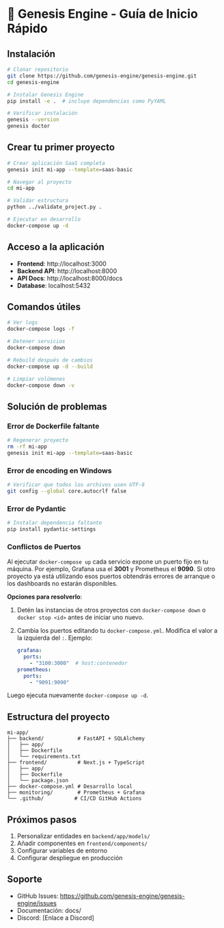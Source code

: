 # 🚀 Genesis Engine - Guía de Inicio Rápido

## Instalación

```bash
# Clonar repositorio
git clone https://github.com/genesis-engine/genesis-engine.git
cd genesis-engine

# Instalar Genesis Engine
pip install -e .  # incluye dependencias como PyYAML

# Verificar instalación
genesis --version
genesis doctor
```

## Crear tu primer proyecto

```bash
# Crear aplicación SaaS completa
genesis init mi-app --template=saas-basic

# Navegar al proyecto
cd mi-app

# Validar estructura
python ../validate_project.py .

# Ejecutar en desarrollo
docker-compose up -d
```

## Acceso a la aplicación

- **Frontend**: http://localhost:3000
- **Backend API**: http://localhost:8000
- **API Docs**: http://localhost:8000/docs
- **Database**: localhost:5432

## Comandos útiles

```bash
# Ver logs
docker-compose logs -f

# Detener servicios
docker-compose down

# Rebuild después de cambios
docker-compose up -d --build

# Limpiar volúmenes
docker-compose down -v
```

## Solución de problemas

### Error de Dockerfile faltante
```bash
# Regenerar proyecto
rm -rf mi-app
genesis init mi-app --template=saas-basic
```

### Error de encoding en Windows
```bash
# Verificar que todos los archivos usen UTF-8
git config --global core.autocrlf false
```

### Error de Pydantic
```bash
# Instalar dependencia faltante
pip install pydantic-settings
```

### Conflictos de Puertos

Al ejecutar `docker-compose up` cada servicio expone un puerto fijo en tu
máquina. Por ejemplo, Grafana usa el **3001** y Prometheus el **9090**. Si otro
proyecto ya está utilizando esos puertos obtendrás errores de arranque o los
dashboards no estarán disponibles.

**Opciones para resolverlo**:

1. Detén las instancias de otros proyectos con `docker-compose down` o
   `docker stop <id>` antes de iniciar uno nuevo.
2. Cambia los puertos editando tu `docker-compose.yml`. Modifica el valor a la
   izquierda del `:`. Ejemplo:

   ```yaml
   grafana:
     ports:
       - "3100:3000"  # host:contenedor
   prometheus:
     ports:
       - "9091:9090"
   ```

Luego ejecuta nuevamente `docker-compose up -d`.


## Estructura del proyecto

```
mi-app/
├── backend/           # FastAPI + SQLAlchemy
│   ├── app/
│   ├── Dockerfile
│   └── requirements.txt
├── frontend/          # Next.js + TypeScript
│   ├── app/
│   ├── Dockerfile
│   └── package.json
├── docker-compose.yml # Desarrollo local
├── monitoring/        # Prometheus + Grafana
└── .github/          # CI/CD GitHub Actions
```

## Próximos pasos

1. Personalizar entidades en `backend/app/models/`
2. Añadir componentes en `frontend/components/`
3. Configurar variables de entorno
4. Configurar despliegue en producción

## Soporte

- GitHub Issues: https://github.com/genesis-engine/genesis-engine/issues
- Documentación: docs/
- Discord: [Enlace a Discord]
